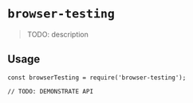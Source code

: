 # `browser-testing`

> TODO: description

## Usage

```
const browserTesting = require('browser-testing');

// TODO: DEMONSTRATE API
```
